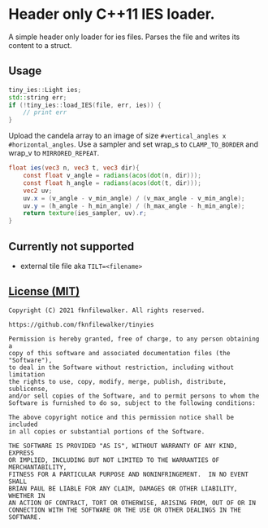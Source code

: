 # Header only C++11 IES loader.
A simple header only loader for ies files. Parses the file and writes its content to a struct. 

## Usage
```c++
tiny_ies::Light ies;
std::string err;
if (!tiny_ies::load_IES(file, err, ies)) {
    // print err
}
```

Upload the candela array to an image of size `#vertical_angles x #horizontal_angles`. Use a sampler and set wrap_s to `CLAMP_TO_BORDER` and wrap_v to `MIRRORED_REPEAT`.
```glsl
float ies(vec3 n, vec3 t, vec3 dir){
    const float v_angle = radians(acos(dot(n, dir)));
    const float h_angle = radians(acos(dot(t, dir)));
    vec2 uv;
    uv.x = (v_angle - v_min_angle) / (v_max_angle - v_min_angle);
    uv.y = (h_angle - h_min_angle) / (h_max_angle - h_min_angle);
    return texture(ies_sampler, uv).r;
}
```

## Currently not supported
* external tile file aka `TILT=<filename>`

[License (MIT)](https://github.com/fknfilewalker/tinyies/blob/main/LICENSE)
-------------------------------------------------------------------------------
	Copyright (C) 2021 fknfilewalker. All rights reserved.

	https://github.com/fknfilewalker/tinyies

	Permission is hereby granted, free of charge, to any person obtaining a
	copy of this software and associated documentation files (the "Software"),
	to deal in the Software without restriction, including without limitation
	the rights to use, copy, modify, merge, publish, distribute, sublicense,
	and/or sell copies of the Software, and to permit persons to whom the
	Software is furnished to do so, subject to the following conditions:

	The above copyright notice and this permission notice shall be included
	in all copies or substantial portions of the Software.

	THE SOFTWARE IS PROVIDED "AS IS", WITHOUT WARRANTY OF ANY KIND, EXPRESS
	OR IMPLIED, INCLUDING BUT NOT LIMITED TO THE WARRANTIES OF MERCHANTABILITY,
	FITNESS FOR A PARTICULAR PURPOSE AND NONINFRINGEMENT.  IN NO EVENT SHALL
	BRIAN PAUL BE LIABLE FOR ANY CLAIM, DAMAGES OR OTHER LIABILITY, WHETHER IN
	AN ACTION OF CONTRACT, TORT OR OTHERWISE, ARISING FROM, OUT OF OR IN
	CONNECTION WITH THE SOFTWARE OR THE USE OR OTHER DEALINGS IN THE SOFTWARE.
